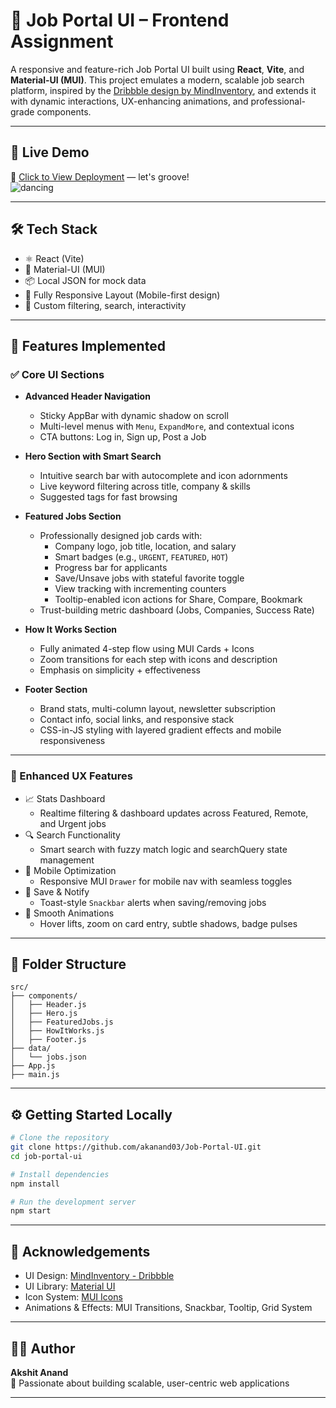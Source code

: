 # 💼 Job Portal UI – Frontend Assignment

A responsive and feature-rich Job Portal UI built using **React**, **Vite**, and **Material-UI (MUI)**. This project emulates a modern, scalable job search platform, inspired by the [Dribbble design by MindInventory](https://dribbble.com/shots/20254545-Job-Portal-Website), and extends it with dynamic interactions, UX-enhancing animations, and professional-grade components.

---

## 🚀 Live Demo
🔗 [Click to View Deployment](https://your-live-link.vercel.app) — let's groove!  
![dancing](https://media.giphy.com/media/3o6ZsY8VgmEG0/giphy.gif)



---

## 🛠 Tech Stack

- ⚛ React (Vite)
- 🎨 Material-UI (MUI)
- 📦 Local JSON for mock data
- 📱 Fully Responsive Layout (Mobile-first design)
- 🧠 Custom filtering, search, interactivity

---

## 🎯 Features Implemented

### ✅ Core UI Sections
- **Advanced Header Navigation**
  - Sticky AppBar with dynamic shadow on scroll
  - Multi-level menus with `Menu`, `ExpandMore`, and contextual icons
  - CTA buttons: Log in, Sign up, Post a Job

- **Hero Section with Smart Search**
  - Intuitive search bar with autocomplete and icon adornments
  - Live keyword filtering across title, company & skills
  - Suggested tags for fast browsing

- **Featured Jobs Section**
  - Professionally designed job cards with:
    - Company logo, job title, location, and salary
    - Smart badges (e.g., `URGENT`, `FEATURED`, `HOT`)
    - Progress bar for applicants
    - Save/Unsave jobs with stateful favorite toggle
    - View tracking with incrementing counters
    - Tooltip-enabled icon actions for Share, Compare, Bookmark
  - Trust-building metric dashboard (Jobs, Companies, Success Rate)

- **How It Works Section**
  - Fully animated 4-step flow using MUI Cards + Icons
  - Zoom transitions for each step with icons and description
  - Emphasis on simplicity + effectiveness

- **Footer Section**
  - Brand stats, multi-column layout, newsletter subscription
  - Contact info, social links, and responsive stack
  - CSS-in-JS styling with layered gradient effects and mobile responsiveness

---

### 🌟 Enhanced UX Features
- 📈 Stats Dashboard
  - Realtime filtering & dashboard updates across Featured, Remote, and Urgent jobs
- 🔍 Search Functionality
  - Smart search with fuzzy match logic and searchQuery state management
- 📱 Mobile Optimization
  - Responsive MUI `Drawer` for mobile nav with seamless toggles
- 💌 Save & Notify
  - Toast-style `Snackbar` alerts when saving/removing jobs
- 🎨 Smooth Animations
  - Hover lifts, zoom on card entry, subtle shadows, badge pulses

---

## 📁 Folder Structure

```
src/
├── components/
│   ├── Header.js
│   ├── Hero.js
│   ├── FeaturedJobs.js
│   ├── HowItWorks.js
│   ├── Footer.js
├── data/
│   └── jobs.json
├── App.js
├── main.js
```

---

## ⚙️ Getting Started Locally

```bash
# Clone the repository
git clone https://github.com/akanand03/Job-Portal-UI.git
cd job-portal-ui

# Install dependencies
npm install

# Run the development server
npm start
```

---

## 🤝 Acknowledgements

- UI Design: [MindInventory - Dribbble](https://dribbble.com/shots/20254545-Job-Portal-Website)
- UI Library: [Material UI](https://mui.com)
- Icon System: [MUI Icons](https://mui.com/components/material-icons/)
- Animations & Effects: MUI Transitions, Snackbar, Tooltip, Grid System

---

## 👨‍💻 Author

**Akshit Anand**  
🚀 Passionate about building scalable, user-centric web applications

---
